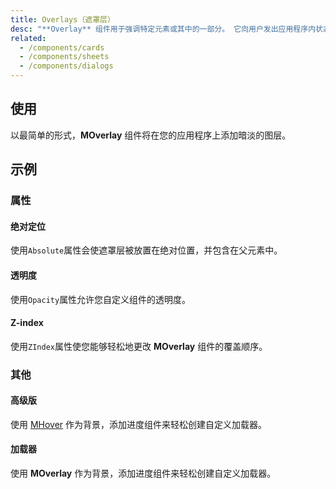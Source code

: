 ```yaml
---
title: Overlays（遮罩层）
desc: "**Overlay** 组件用于强调特定元素或其中的一部分。 它向用户发出应用程序内状态更改的信号，可用于创建加载程序，对话框等。"
related:
  - /components/cards
  - /components/sheets
  - /components/dialogs
---
```


## 使用

以最简单的形式，**MOverlay** 组件将在您的应用程序上添加暗淡的图层。

<overlays-usage></overlays-usage>

## 示例

### 属性

#### 绝对定位

使用`Absolute`属性会使遮罩层被放置在绝对位置，并包含在父元素中。

<masa-example file="Examples.components.overlays.Absolute"></masa-example>

#### 透明度

使用`Opacity`属性允许您自定义组件的透明度。

<masa-example file="Examples.components.overlays.Opacity"></masa-example>

#### Z-index

使用`ZIndex`属性使您能够轻松地更改 **MOverlay** 组件的覆盖顺序。

<masa-example file="Examples.components.overlays.ZIndex"></masa-example>

### 其他

#### 高级版

使用 [MHover](/components/hover) 作为背景，添加进度组件来轻松创建自定义加载器。

<masa-example file="Examples.components.overlays.Advanced"></masa-example>

#### 加载器

使用 **MOverlay** 作为背景，添加进度组件来轻松创建自定义加载器。

<masa-example file="Examples.components.overlays.Loader"></masa-example>